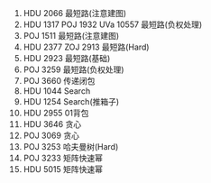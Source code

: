 1. HDU 2066 最短路(注意建图)
2. HDU 1317 POJ 1932 UVa 10557 最短路(负权处理)
3. POJ 1511 最短路(注意建图)
4. HDU 2377 ZOJ 2913 最短路(Hard)
5. HDU 2923 最短路(基础)
6. POJ 3259 最短路(负权处理)
7. POJ 3660 传递闭包
8. HDU 1044 Search
9. HDU 1254 Search(推箱子)
10. HDU 2955 01背包
11. HDU 3646 贪心
12. POJ 3069 贪心
13. POJ 3253 哈夫曼树(Hard)
14. POJ 3233 矩阵快速幂
15. HDU 5015 矩阵快速幂
